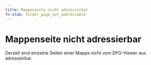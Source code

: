 ```yaml
---
title: Mappenseite nicht adressierbar
fn-stub: folder_page_not_addressable
---
```


# Mappenseite nicht adressierbar

Derzeit sind einzelne Seiten einer Mappe nicht vom DFG-Viewer aus adressierbar.
